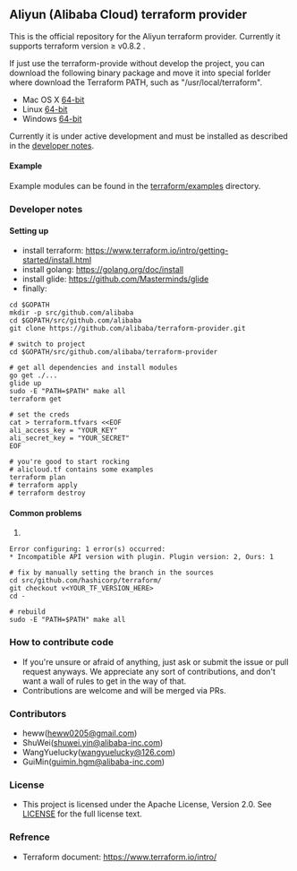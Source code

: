 ## Aliyun (Alibaba Cloud) terraform provider


This is the official repository for the Aliyun terraform provider. Currently it supports terraform version ≥ v0.8.2 .

If just use the terraform-provide without develop the project, you can download the following binary package and move it into special forlder where download the Terraform PATH, such as "/usr/local/terraform".

* Mac OS X  [64-bit](http://tf-mac.oss-cn-shanghai.aliyuncs.com/terraform-provider-alicloud.zip )
* Linux  [64-bit](http://tf-linux.oss-cn-shanghai.aliyuncs.com/terraform-provider-alicloud.zip )
* Windows  [64-bit](http://tf-windows.oss-cn-shanghai.aliyuncs.com/terraform-provider-alicloud.exe)

Currently it is under active development and must be installed as described in the [developer notes](#developer-notes).

#### Example

Example modules can be found in the [terraform/examples](terraform/examples) directory.


### Developer notes

#### Setting up
* install terraform: https://www.terraform.io/intro/getting-started/install.html
* install golang:    https://golang.org/doc/install
* install glide: https://github.com/Masterminds/glide
* finally:

```
cd $GOPATH
mkdir -p src/github.com/alibaba
cd $GOPATH/src/github.com/alibaba
git clone https://github.com/alibaba/terraform-provider.git

# switch to project
cd $GOPATH/src/github.com/alibaba/terraform-provider

# get all dependencies and install modules
go get ./...
glide up
sudo -E "PATH=$PATH" make all
terraform get

# set the creds
cat > terraform.tfvars <<EOF
ali_access_key = "YOUR_KEY"
ali_secret_key = "YOUR_SECRET"
EOF

# you're good to start rocking
# alicloud.tf contains some examples
terraform plan
# terraform apply
# terraform destroy
```

#### Common problems

1.
```
Error configuring: 1 error(s) occurred:
* Incompatible API version with plugin. Plugin version: 2, Ours: 1

# fix by manually setting the branch in the sources
cd src/github.com/hashicorp/terraform/
git checkout v<YOUR_TF_VERSION_HERE>
cd -

# rebuild
sudo -E "PATH=$PATH" make all
```


### How to contribute code
* If you're unsure or afraid of anything, just ask or submit the issue or pull request anyways. We appreciate any sort of contributions, and don't want a wall of rules to get in the way of that.
* Contributions are welcome and will be merged via PRs.

### Contributors
* heww(heww0205@gmail.com)
* ShuWei(shuwei.yin@alibaba-inc.com)
* WangYuelucky(wangyuelucky@126.com)
* GuiMin(guimin.hgm@alibaba-inc.com)

### License
* This project is licensed under the Apache License, Version 2.0. See [LICENSE](https://github.com/alibaba/terraform-provider/blob/master/LICENSE) for the full license text.

### Refrence
* Terraform document: https://www.terraform.io/intro/
